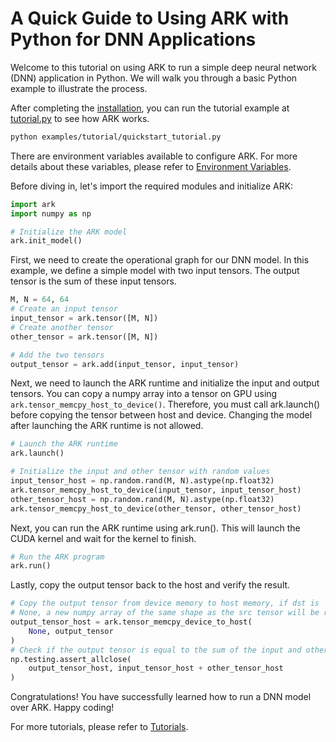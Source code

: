 # A Quick Guide to Using ARK with Python for DNN Applications

Welcome to this tutorial on using ARK to run a simple deep neural network (DNN) application in Python. We will walk you through a basic Python example to illustrate the process.

After completing the [installation](./install.md), you can run the tutorial example at [tutorial.py](../examples/tutorial/quickstart_tutorial.py) to see how ARK works.

```bash
python examples/tutorial/quickstart_tutorial.py
```

There are environment variables available to configure ARK. For more details about these variables, please refer to [Environment Variables](./env.md).

Before diving in, let's import the required modules and initialize ARK:

```python
import ark
import numpy as np

# Initialize the ARK model
ark.init_model()

```
First, we need to create the operational graph for our DNN model. In this example, we define a simple model with two input tensors. The output tensor is the sum of these input tensors.

```python
M, N = 64, 64
# Create an input tensor
input_tensor = ark.tensor([M, N])
# Create another tensor
other_tensor = ark.tensor([M, N])

# Add the two tensors
output_tensor = ark.add(input_tensor, input_tensor)
```

Next, we need to launch the ARK runtime and initialize the input and output tensors. You can copy a numpy array into a tensor on GPU using `ark.tensor_memcpy_host_to_device()`. Therefore, you must call ark.launch() before copying the tensor between host and device. Changing the model after launching the ARK runtime is not allowed.


```python
# Launch the ARK runtime
ark.launch()

# Initialize the input and other tensor with random values
input_tensor_host = np.random.rand(M, N).astype(np.float32)
ark.tensor_memcpy_host_to_device(input_tensor, input_tensor_host)
other_tensor_host = np.random.rand(M, N).astype(np.float32)
ark.tensor_memcpy_host_to_device(other_tensor, other_tensor_host)
```

Next, you can run the ARK runtime using ark.run(). This will launch the CUDA kernel and wait for the kernel to finish.

```python
# Run the ARK program
ark.run()
```

Lastly, copy the output tensor back to the host and verify the result.

```python
# Copy the output tensor from device memory to host memory, if dst is 
# None, a new numpy array of the same shape as the src tensor will be returned
output_tensor_host = ark.tensor_memcpy_device_to_host(
    None, output_tensor
)
# Check if the output tensor is equal to the sum of the input and other tensor
np.testing.assert_allclose(
    output_tensor_host, input_tensor_host + other_tensor_host
)
```

Congratulations! You have successfully learned how to run a DNN model over ARK. Happy coding!

For more tutorials, please refer to [Tutorials](./tutorial/).

